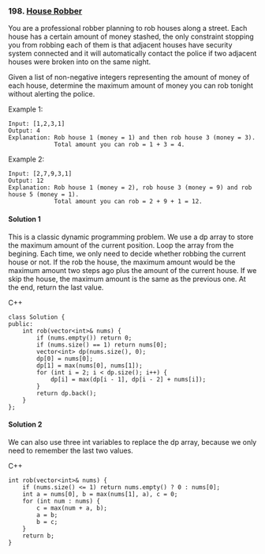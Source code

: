 ### 198\. [House Robber](https://leetcode.com/problems/house-robber/)

You are a professional robber planning to rob houses along a street. Each house has a certain amount of money stashed, the only constraint stopping you from robbing each of them is that adjacent houses have security system connected and it will automatically contact the police if two adjacent houses were broken into on the same night.

Given a list of non-negative integers representing the amount of money of each house, determine the maximum amount of money you can rob tonight without alerting the police.

Example 1:
```
Input: [1,2,3,1]
Output: 4
Explanation: Rob house 1 (money = 1) and then rob house 3 (money = 3).
             Total amount you can rob = 1 + 3 = 4.
```
Example 2:
```
Input: [2,7,9,3,1]
Output: 12
Explanation: Rob house 1 (money = 2), rob house 3 (money = 9) and rob house 5 (money = 1).
             Total amount you can rob = 2 + 9 + 1 = 12.
```

#### Solution 1

This is a classic dynamic programming problem. We use a dp array to store the maximum amount
of the current position. Loop the array from the begining. Each time, we only need to decide
whether robbing the current house or not. If the rob the house, the maximum amount would be
the maximum amount two steps ago plus the amount of the current house. If we skip the house,
the maximum amount is the same as the previous one. At the end, return the last value. 

C++

```
class Solution {
public:
    int rob(vector<int>& nums) {
        if (nums.empty()) return 0;
        if (nums.size() == 1) return nums[0];
        vector<int> dp(nums.size(), 0);
        dp[0] = nums[0];
        dp[1] = max(nums[0], nums[1]);
        for (int i = 2; i < dp.size(); i++) {
            dp[i] = max(dp[i - 1], dp[i - 2] + nums[i]);
        }
        return dp.back();
    }
};
```

#### Solution 2

We can also use three int variables to replace the dp array,
because we only need to remember the last two values.

C++

```
int rob(vector<int>& nums) {
	if (nums.size() <= 1) return nums.empty() ? 0 : nums[0];
	int a = nums[0], b = max(nums[1], a), c = 0;
	for (int num : nums) {
		c = max(num + a, b);
		a = b;
		b = c;
	}
	return b;
}
```
